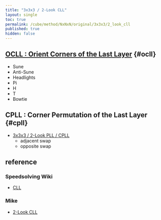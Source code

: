 ```yaml
---
title: "3x3x3 / 2-Look CLL"
layout: single
toc: true
permalink: /cube/method/NxNxN/original/3x3x3/2_look_cll
published: true
hidden: false
---
```


<head>
  <base target="_blank">
</head>



## [OCLL : Orient Corners of the Last Layer](/cube/method/NxNxN/original/3x3x3/2_look_cll/ocll) {#ocll}

- Sune
- Anti-Sune
- Headlights
- Pi
- H
- T
- Bowtie



## CPLL : Corner Permutation of the Last Layer {#cpll}

- [3x3x3 / 2-Look PLL / CPLL](/cube/method/NxNxN/original/3x3x3/2_look_pll/cpll)
  - adjacent swap
  - opposite swap



## reference

### Speedsolving Wiki

- [CLL](https://www.speedsolving.com/wiki/index.php/CLL_algorithms_(3x3x3))

### Mike

- [2-Look CLL](https://logiqx.github.io/cubing-algs/html/2lcll.html)

